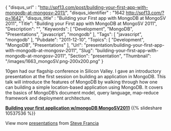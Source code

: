 {
	"disqus_url" : "http://spf13.com/post/building-your-first-app-with-mongodb-at-mongosv-2011/",
	"disqus_identifier" : "1642 http://spf13.com/?p=1642",
	"disqus_title" : "Building your First app with MongoDB at MongoSV 2011",
	"Title": "Building your First app with MongoDB at MongoSV 2011",
	"Description": "",
	"Keywords": [
		"Development",
		"MongoDB",
		"Presentations",
		"javascript",
		"mongodb"
	],
	"Tags": [
		"javascript",
		"mongodb"
	],
	"Pubdate": "2011-12-10",
	"Topics": [
		"Development",
		"MongoDB",
		"Presentations"
	],
	"Url": "presentation/building-your-first-app-with-mongodb-at-mongosv-2011",
	"Slug": "building-your-first-app-with-mongodb-at-mongosv-2011",
	"Section": "presentation",
	"Thumbnail": "/images/1663_mongoSV.png-200x200.png"
}

10gen had our flagship conference in Silicon Valley. I gave an
introductory presentation at the first session on building an
application in MongoDB. This talk will introduce the features of MongoDB
by walking through how one can building a simple location-based
application using MongoDB. It covers the basics of MongoDB’s document
model, query language, map-reduce framework and deployment architecture.

**[Building your first application w/mongoDB
MongoSV2011](http://www.slideshare.net/spf13/building-your-first-application-wmongodb-mongosv2011 "Building your first application w/mongoDB MongoSV2011")**
{{% slideshare 10537536 %}}

View more [presentations](http://www.slideshare.net/) from [Steve
Francia](http://www.slideshare.net/spf13)

 

 
